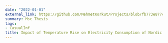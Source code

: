 ```yaml
---
date: "2022-01-01"
external_link: https://github.com/MehmetKorkut/Projects/blob/fb773e877c42f63e7847446a7fefc836b517951e/Thesis_Mehmet_Korkut.pdf
summary: Msc Thesis
tags:
- CasualInf
title: Impact of Temperature Rise on Electricity Consumption of Nordic Countries
---
```

